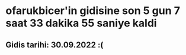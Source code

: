 # ofarukbicer'in gidisine son 5 gun 7 saat 33 dakika 55 saniye kaldi

## Gidis tarihi: 30.09.2022 :(